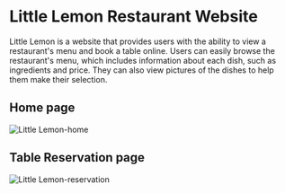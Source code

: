 # Little Lemon Restaurant Website
Little Lemon is a website that provides users with the ability to view a restaurant's menu and book a table online. Users can easily browse the restaurant's menu, which includes information about each dish, such as ingredients and price. They can also view pictures of the dishes to help them make their selection.

## Home page

![Little Lemon-home](https://user-images.githubusercontent.com/29161290/219856574-c27c7105-8a20-4817-b3c8-e05f92721ab4.png)

## Table Reservation page
![Little Lemon-reservation](https://user-images.githubusercontent.com/29161290/219856589-14b80b4f-8eed-44f4-9699-d4ea020ba7fd.png)

